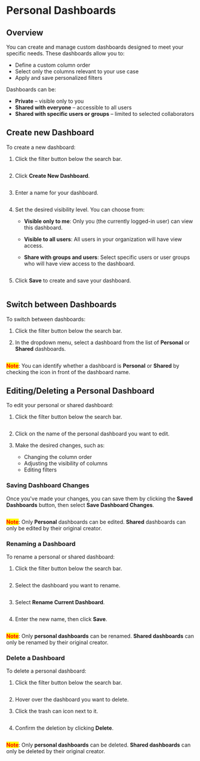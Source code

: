 # Personal Dashboards

## Overview

You can create and manage custom dashboards designed to meet your specific needs. These dashboards allow you to:

* Define a custom column order
* Select only the columns relevant to your use case
* Apply and save personalized filters

Dashboards can be:

* **Private** – visible only to you
* **Shared with everyone** – accessible to all users
* **Shared with specific users or groups** – limited to selected collaborators

## Create new Dashboard

To create a new dashboard:

1.  Click the filter button below the search bar.

    <figure><img src="../../../.gitbook/assets/personal_dahsboards_1.png" alt=""><figcaption></figcaption></figure>
2.  Click **Create New Dashboard**.

    <figure><img src="../../../.gitbook/assets/personal_dashboards_2.png" alt=""><figcaption></figcaption></figure>
3.  Enter a name for your dashboard.

    <figure><img src="../../../.gitbook/assets/personal_dashboards_3.png" alt=""><figcaption></figcaption></figure>
4. Set the desired visibility level. You can choose from:
   * **Visible only to me**: Only you (the currently logged-in user) can view this dashboard.
   * **Visible to all users**: All users in your organization will have view access.
   *   **Share with groups and users**: Select specific users or user groups who will have view access to the dashboard.

       <figure><img src="../../../.gitbook/assets/personal_dashboards_4.png" alt=""><figcaption></figcaption></figure>
5.  Click **Save** to create and save your dashboard.

    <figure><img src="../../../.gitbook/assets/personal_dashboards_5.png" alt=""><figcaption></figcaption></figure>

## Switch between Dashboards

To switch between dashboards:

1. Click the filter button below the search bar.
2.  In the dropdown menu, select a dashboard from the list of **Personal** or **Shared** dashboards.

    <figure><img src="../../../.gitbook/assets/personal_dashboards_6.png" alt=""><figcaption></figcaption></figure>

<mark style="color:red;">**Note**</mark>: You can identify whether a dashboard is **Personal** or **Shared** by checking the icon in front of the dashboard name.

## Editing/Deleting a Personal Dashboard

To edit your personal or shared dashboard:

1.  Click the filter button below the search bar.

    <figure><img src="../../../.gitbook/assets/personal_dahsboards_1.png" alt=""><figcaption></figcaption></figure>
2. Click on the name of the personal dashboard you want to edit.
3. Make the desired changes, such as:
   * Changing the column order
   * Adjusting the visibility of columns
   * Editing filters

### **Saving Dashboard Changes**

Once you've made your changes, you can save them by clicking the **Saved Dashboards** button, then select **Save Dashboard Changes**.

<figure><img src="../../../.gitbook/assets/personal_dashboards_11.png" alt=""><figcaption></figcaption></figure>

<mark style="color:red;">**Note**</mark>: Only **Personal** dashboards can be edited. **Shared** dashboards can only be edited by their original creator.

### **Renaming a Dashboard**

To rename a personal or shared dashboard:

1.  Click the filter button below the search bar.

    <figure><img src="../../../.gitbook/assets/personal_dahsboards_1.png" alt=""><figcaption></figcaption></figure>
2.  Select the dashboard you want to rename.

    <figure><img src="../../../.gitbook/assets/personal_dashboards_7.png" alt=""><figcaption></figcaption></figure>
3.  Select **Rename Current Dashboard**.

    <figure><img src="../../../.gitbook/assets/personal_dashboards_8.png" alt=""><figcaption></figcaption></figure>
4.  Enter the new name, then click **Save**.

    <figure><img src="../../../.gitbook/assets/personal_dashboards_9.png" alt=""><figcaption></figcaption></figure>

<mark style="color:red;">**Note**</mark>: Only **personal dashboards** can be renamed. **Shared dashboards** can only be renamed by their original creator.

### Delete a Dashboard

To delete a personal dashboard:

1.  Click the filter button below the search bar.

    <figure><img src="../../../.gitbook/assets/personal_dahsboards_1.png" alt=""><figcaption></figcaption></figure>
2. Hover over the dashboard you want to delete.
3.  Click the trash can icon next to it.

    <figure><img src="../../../.gitbook/assets/personal_dashboards_12.png" alt=""><figcaption></figcaption></figure>
4.  Confirm the deletion by clicking **Delete**.

    <figure><img src="../../../.gitbook/assets/personal_dashboards_13.png" alt=""><figcaption></figcaption></figure>

<mark style="color:red;">**Note**</mark>: Only **personal dashboards** can be deleted. **Shared dashboards** can only be deleted by their original creator.

